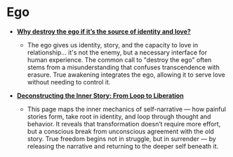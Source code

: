 # Ego


- **[Why destroy the ego if it’s the source of identity and love?](./Destroy.md)**
  - The ego gives us identity, story, and the capacity to love in relationship... it's not the enemy, but a necessary interface for human experience. The common call to "destroy the ego" often stems from a misunderstanding that confuses transcendence with erasure. True awakening integrates the ego, allowing it to serve love without needing to control it.


- **[Deconstructing the Inner Story: From Loop to Liberation](./Suffering.md)**
  - This page maps the inner mechanics of self-narrative — how painful stories form, take root in identity, and loop through thought and behavior. It reveals that transformation doesn’t require more effort, but a conscious break from unconscious agreement with the old story. True freedom begins not in struggle, but in surrender — by releasing the narrative and returning to the deeper self beneath it.
